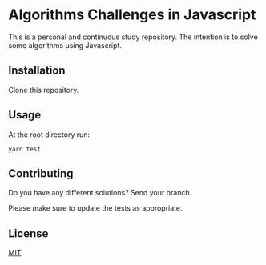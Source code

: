 # Algorithms Challenges in Javascript

This is a personal and continuous study repository.
The intention is to solve some algorithms using Javascript.

## Installation

Clone this repository.

## Usage

At the root directory run:

```
yarn test
```

## Contributing

Do you have any different solutions? Send your branch.

Please make sure to update the tests as appropriate.

## License

[MIT](https://choosealicense.com/licenses/mit/)
